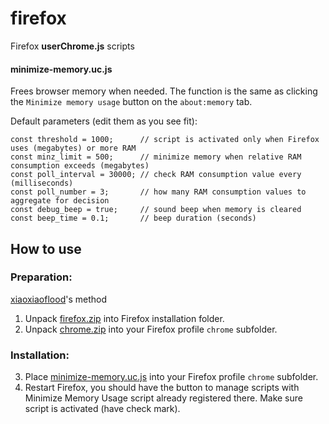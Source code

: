 # firefox

Firefox **userChrome.js** scripts

#### minimize-memory.uc.js

Frees browser memory when needed. The function is the same as clicking the `Minimize memory usage` button on the `about:memory` tab.

Default parameters (edit them as you see fit):
```
const threshold = 1000;      // script is activated only when Firefox uses (megabytes) or more RAM
const minz_limit = 500;      // minimize memory when relative RAM consumption exceeds (megabytes)
const poll_interval = 30000; // check RAM consumption value every (milliseconds)
const poll_number = 3;       // how many RAM consumption values to aggregate for decision
const debug_beep = true;     // sound beep when memory is cleared
const beep_time = 0.1;       // beep duration (seconds)
```

## How to use

### Preparation:

[xiaoxiaoflood](https://github.com/xiaoxiaoflood/firefox-scripts)'s method
1. Unpack [firefox.zip](https://github.com/update692/firefox/raw/master/firefox.zip) into Firefox installation folder.
2. Unpack [chrome.zip](https://github.com/update692/firefox/raw/master/chrome.zip) into your Firefox profile `chrome` subfolder.

### Installation:

3. Place [minimize-memory.uc.js](https://github.com/update692/firefox/raw/master/minimize-memory.uc.js) into your Firefox profile `chrome` subfolder.
4. Restart Firefox, you should have the button to manage scripts with Minimize Memory Usage script already registered there. Make sure script is activated (have check mark).
